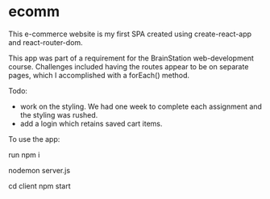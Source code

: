 # ecomm

This e-commerce website is my first SPA created using create-react-app and react-router-dom. 

This app was part of a requirement for the BrainStation web-development course. 
Challenges included having the routes appear to be on separate pages, which I accomplished with a forEach() method.

Todo:
- work on the styling. We had one week to complete each assignment and the styling was rushed.
- add a login which retains saved cart items.

To use the app:

run npm i

nodemon server.js

cd client
  npm start
